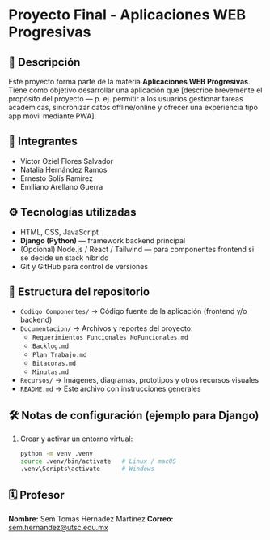 # Proyecto Final - Aplicaciones WEB Progresivas

## 📘 Descripción
Este proyecto forma parte de la materia **Aplicaciones WEB Progresivas**.  
Tiene como objetivo desarrollar una aplicación que [describe brevemente el propósito del proyecto — p. ej. permitir a los usuarios gestionar tareas académicas, sincronizar datos offline/online y ofrecer una experiencia tipo app móvil mediante PWA].

## 👥 Integrantes
- Víctor Oziel Flores Salvador  
- Natalia Hernández Ramos  
- Ernesto Solís Ramírez  
- Emiliano Arellano Guerra

## ⚙️ Tecnologías utilizadas
- HTML, CSS, JavaScript  
- **Django (Python)** — framework backend principal  
- (Opcional) Node.js / React / Tailwind — para componentes frontend si se decide un stack híbrido  
- Git y GitHub para control de versiones

## 📂 Estructura del repositorio
- `Codigo_Componentes/` → Código fuente de la aplicación (frontend y/o backend)  
- `Documentacion/` → Archivos y reportes del proyecto:
  - `Requerimientos_Funcionales_NoFuncionales.md`
  - `Backlog.md`
  - `Plan_Trabajo.md`
  - `Bitacoras.md`
  - `Minutas.md`
- `Recursos/` → Imágenes, diagramas, prototipos y otros recursos visuales  
- `README.md` → Este archivo con instrucciones generales

## 🛠️ Notas de configuración (ejemplo para Django)
1. Crear y activar un entorno virtual:
   ```bash
   python -m venv .venv
   source .venv/bin/activate   # Linux / macOS
   .venv\Scripts\activate      # Windows
   
## 🗓️ Profesor
**Nombre:** Sem Tomas Hernadez Martinez
**Correo:** sem.hernandez@utsc.edu.mx

